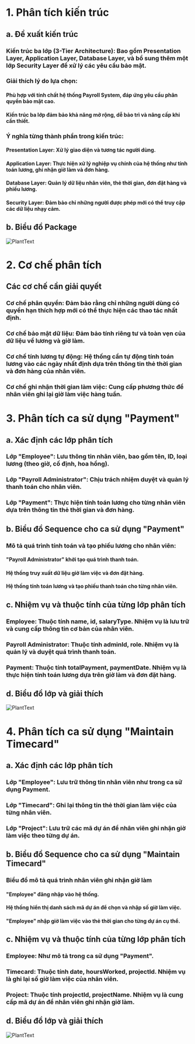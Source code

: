 # 1. Phân tích kiến trúc
## a. Đề xuất kiến trúc
### Kiến trúc ba lớp (3-Tier Architecture): Bao gồm Presentation Layer, Application Layer, Database Layer, và bổ sung thêm một lớp Security Layer để xử lý các yêu cầu bảo mật.
### Giải thích lý do lựa chọn:
#### Phù hợp với tính chất hệ thống Payroll System, đáp ứng yêu cầu phân quyền bảo mật cao.
#### Kiến trúc ba lớp đảm bảo khả năng mở rộng, dễ bảo trì và nâng cấp khi cần thiết.
### Ý nghĩa từng thành phần trong kiến trúc:
#### Presentation Layer: Xử lý giao diện và tương tác người dùng.
#### Application Layer: Thực hiện xử lý nghiệp vụ chính của hệ thống như tính toán lương, ghi nhận giờ làm và đơn hàng.
#### Database Layer: Quản lý dữ liệu nhân viên, thẻ thời gian, đơn đặt hàng và phiếu lương.
#### Security Layer: Đảm bảo chỉ những người được phép mới có thể truy cập các dữ liệu nhạy cảm.
## b. Biểu đồ Package
![PlantText](https://www.planttext.com/api/plantuml/png/R99BJiCm48RtFiMe-ruW2zGNh42AA68_k4Dby4jZ5yb2d8m5H-8AE3J5ZiFsc_7_-NVo_Vcr2X4vdemM7kKh7WaMFLCW6p4gPnVmBW2anX3WrXsLlN5i_iY3CYIH3nFOOpBv-8JTatTyHX-YcDRUQoLdefp0JkkUdQGG7CzyU-8t9QbLjlXilT1QlCE8JnYejbuRhrqYscrclWhbIxsGZ9dKUNkI9rOnrNaNTeSsxvGIQpcqsZeRSybYjvAJ7rwYkc_pAPPNpPDri4MjOJmHn7Gwh9UYtIY60VspMIfqy4YidXFqn4Q5a5ToT9ctkRyJ6kF5YkmX_qu_0000__y30000)

# 2. Cơ chế phân tích
## Các cơ chế cần giải quyết
### Cơ chế phân quyền: Đảm bảo rằng chỉ những người dùng có quyền hạn thích hợp mới có thể thực hiện các thao tác nhất định.
### Cơ chế bảo mật dữ liệu: Đảm bảo tính riêng tư và toàn vẹn của dữ liệu về lương và giờ làm.
### Cơ chế tính lương tự động: Hệ thống cần tự động tính toán lương vào các ngày nhất định dựa trên thông tin thẻ thời gian và đơn hàng của nhân viên.
### Cơ chế ghi nhận thời gian làm việc: Cung cấp phương thức để nhân viên ghi lại giờ làm việc hàng tuần.

# 3. Phân tích ca sử dụng "Payment"
## a. Xác định các lớp phân tích
### Lớp "Employee": Lưu thông tin nhân viên, bao gồm tên, ID, loại lương (theo giờ, cố định, hoa hồng).
### Lớp "Payroll Administrator": Chịu trách nhiệm duyệt và quản lý thanh toán cho nhân viên.
### Lớp "Payment": Thực hiện tính toán lương cho từng nhân viên dựa trên thông tin thẻ thời gian và đơn hàng.
## b. Biểu đồ Sequence cho ca sử dụng "Payment"
### Mô tả quá trình tính toán và tạo phiếu lương cho nhân viên:
#### "Payroll Administrator" khởi tạo quá trình thanh toán.
#### Hệ thống truy xuất dữ liệu giờ làm việc và đơn đặt hàng.
#### Hệ thống tính toán lương và tạo phiếu thanh toán cho từng nhân viên.
## c. Nhiệm vụ và thuộc tính của từng lớp phân tích
### Employee: Thuộc tính name, id, salaryType. Nhiệm vụ là lưu trữ và cung cấp thông tin cơ bản của nhân viên.
### Payroll Administrator: Thuộc tính adminId, role. Nhiệm vụ là quản lý và duyệt quá trình thanh toán.
### Payment: Thuộc tính totalPayment, paymentDate. Nhiệm vụ là thực hiện tính toán lương dựa trên giờ làm và đơn đặt hàng.
## d. Biểu đồ lớp và giải thích
![PlantText](https://www.planttext.com/api/plantuml/png/Z5B1IiGm4BttAq9FAkoYrnvaHGNt80ekU1wJOJUOPCeaAHJnoppuIVw2oLhRJLd47Xeoxysyzv9yVNokV00EqPfA6l1UtDhMK8yetYgHleNGgX5FWRNR3WK75cSb3mQut_Jj76YXj-Z2FOOTbNE4a61aD13myOTqSje8HV75OFLU3MuIn6JCbRBQQHyO0l7e379rFH_RCadqVkZCGplIgXYPrSOfWyNrF2POYYwCbWhoJNBTYFmVHBVeaCiefUf6MvJ0QfJTKMJ_JFoAILYxC9IfGmw9UvVX2JWuhTopHxD8ngTaaUKEF3wmmkcKAE_-aowd2DTahVPUaoklOtmMzKKj5elBj2wNP_MKgn5rzEZh8yppFRDqzmSzhRztb5YC4dMNcKVVmipEGQC51zlSjqAdqll-1W00__y30000)

# 4. Phân tích ca sử dụng "Maintain Timecard"
## a. Xác định các lớp phân tích
### Lớp "Employee": Lưu trữ thông tin nhân viên như trong ca sử dụng Payment.
### Lớp "Timecard": Ghi lại thông tin thẻ thời gian làm việc của từng nhân viên.
### Lớp "Project": Lưu trữ các mã dự án để nhân viên ghi nhận giờ làm việc theo từng dự án.
## b. Biểu đồ Sequence cho ca sử dụng "Maintain Timecard"
### Biểu đồ mô tả quá trình nhân viên ghi nhận giờ làm
#### "Employee" đăng nhập vào hệ thống.
#### Hệ thống hiển thị danh sách mã dự án để chọn và nhập số giờ làm việc.
#### "Employee" nhập giờ làm việc vào thẻ thời gian cho từng dự án cụ thể.
## c. Nhiệm vụ và thuộc tính của từng lớp phân tích
### Employee: Như mô tả trong ca sử dụng "Payment".
### Timecard: Thuộc tính date, hoursWorked, projectId. Nhiệm vụ là ghi lại số giờ làm việc của nhân viên.
### Project: Thuộc tính projectId, projectName. Nhiệm vụ là cung cấp mã dự án để nhân viên ghi nhận giờ làm.
## d. Biểu đồ lớp và giải thích
![PlantText](https://www.planttext.com/api/plantuml/png/R971IWCn48RlUOeXfrRSWjSzI0yLz2A21SznCsodJJObcRM8zCbww2Fv2iww8MAtEIJmvS_7pEJxT5ucDf5xxrJZJ4hmuFSkV2B2bm9P5P2juPKZTMq6dV7u3m6uqAx9usnUmqSWguugsmRQc6YBZJDukhHQms9ToPx19lGnlOMuGubInndlOzXYmnVl0OorZyEBsIHmEwf-9PC2NyPqgU-wll3dQUyjyWhPa4j3-_bA_6MG-av3LTtBkLZSwB-HrA1J_-w9arO5vj2OrwKyoKgreI6PZuK3yKQh9NPs-BSV0000__y30000)
